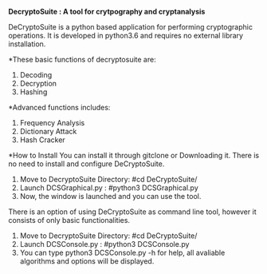 **DecryptoSuite : A tool for crytpography and cryptanalysis**

DeCryptoSuite is a python based application for performing cryptographic operations.
It is developed in python3.6 and requires no external library installation.

*These basic functions of decryptosuite are:
  1. Decoding
  1. Decryption
  1. Hashing

*Advanced functions includes:
  1. Frequency Analysis
  1. Dictionary Attack
  1. Hash Cracker

*How to Install
You can install it through gitclone or Downloading it.
There is no need to install and configure DeCryptoSuite.

1. Move to DecryptoSuite Directory: #cd DeCryptoSuite/
2. Launch DCSGraphical.py : #python3 DCSGraphical.py
3. Now, the window is launched and you can use the tool.

There is an option of using DeCryptoSuite as command line tool, however it consists of only basic functionalities.

1. Move to DecryptoSuite Directory: #cd DeCryptoSuite/
2. Launch DCSConsole.py : #python3 DCSConsole.py
3. You can type python3 DCSConsole.py -h for help, all avaliable algorithms and options will be displayed.
